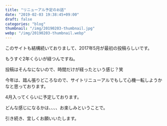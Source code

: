 ```yaml
---
title: "リニューアル予定のお話"
date: "2019-02-03 19:38:45+09:00"
draft: false
categories: "blog"
thumbnail: "/img/20190203-thumbnail.jpg"
webp: "/img/20190203-thumbnail.webp"
---
```

このサイトも結構続いておりまして、2017年5月が最初の投稿らしいです。  

もうすぐ2年くらいが経つんですね。  

投稿はそんなにないので、時間だけが経ったという感じ？笑  

今年は、踏ん張りどころなので、サイトリニューアルでもして心機一転しようかなと思っております。  

4月入ってくらいに予定しております。  

どんな感じになるかは、、、、お楽しみということで。  

引き続き、宜しくお願いいたします。  